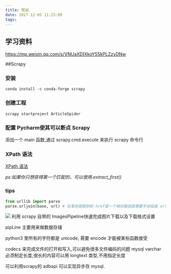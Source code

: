 ```yaml
---
title: 爬虫
date: 2017-12-05 11:23:09
tags:
---
```




## 学习资料
https://mp.weixin.qq.com/s/VNUaXDIXkoY55kPLZzvDNw

##Scrapy
### 安装
`conda install -c conda-forge scrapy`
### 创建工程
`scrapy startproject ArticleSpider`
### 配置 Pycharm使其可以断点 Scrapy
添加一个 main 函数,通过 scrapy.cmd.execute 来执行 scrapy 命令行
### XPath 语法
[XPath 语法](http://www.w3school.com.cn/xpath/xpath_syntax.asp)

*ps:如果你只想获得第一个匹配的，可以使用.extract_first()*

### tips
```python
from urllib import parse
parse.urljoin(base, url) # 在某些提取到到 href是一个相对路径是需要手动组装 url
```
![](https://ws4.sinaimg.cn/large/006tNc79gy1foykdbiw7wj31kw0bwwfc.jpg)
利用 scrapy 自带的 ImagesPipeline快速完成图片下载以及下载格式设置

pipLine 主要用来做数据存储

python3 里所有的字符都是 unicode, 需要 encode 才能被某些函数接受

codecs 来完成文件的打开和写入,可以避免很多文件编码的问题
mysql varchar 必须制定长度,很长的内容可以用 longtext 类型,不用指定长度

可以利用scrapy的 adbapi 可以实现异步存 mysql.
